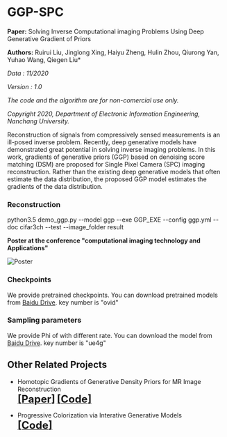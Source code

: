 # GGP-SPC
**Paper:** Solving Inverse  Computational imaging Problems Using  Deep Generative Gradient of Priors

**Authors:** Ruirui Liu, Jinglong Xing, Haiyu Zheng, Hulin Zhou, Qiurong Yan, Yuhao Wang, Qiegen Liu*



*Data : 11/2020*

*Version : 1.0*

*The code and the algorithm are for non-comercial use  only.*

*Copyright 2020, Department of Electronic Information Engineering, Nanchang University.*

Reconstruction of signals from compressively sensed measurements is an ill-posed inverse problem. Recently, deep generative models have demonstrated great potential in solving inverse imaging problems. In this work, gradients of generative priors (GGP) based on denoising score matching (DSM) are proposed for Single Pixel Camera (SPC) imaging reconstruction. Rather than the existing deep generative models that often estimate the data distribution, the proposed GGP model estimates the gradients of the data distribution.

### Reconstruction 

python3.5 demo_ggp.py --model ggp --exe GGP_EXE --config ggp.yml --doc cifar3ch --test --image_folder result

**Poster at the conference "computational imaging technology and Applications"**

![Poster](F:\xingjl_spc\Poster.Jpeg)

### Checkpoints

We provide pretrained checkpoints. You can download pretrained models from [Baidu Drive](https://pan.baidu.com/s/13FQCLDPI8lQ7awAAPrtF5w). key number is "ovid"

### Sampling parameters

We provide Phi of with different rate. You can download the model  from [Baidu Drive](https://pan.baidu.com/s/1QCcOYA8HQrF_yrbMhajZ8Q). key number is "ue4g"
## Other Related Projects
  * Homotopic Gradients of Generative Density Priors for MR Image Reconstruction  
[<font size=5>**[Paper]**</font>](https://arxiv.org/abs/2008.06284)   [<font size=5>**[Code]**</font>](https://github.com/yqx7150/HGGDP)

  * Progressive Colorization via Interative Generative Models  
[<font size=5>**[Code]**</font>](https://github.com/yqx7150/iGM)  

 
